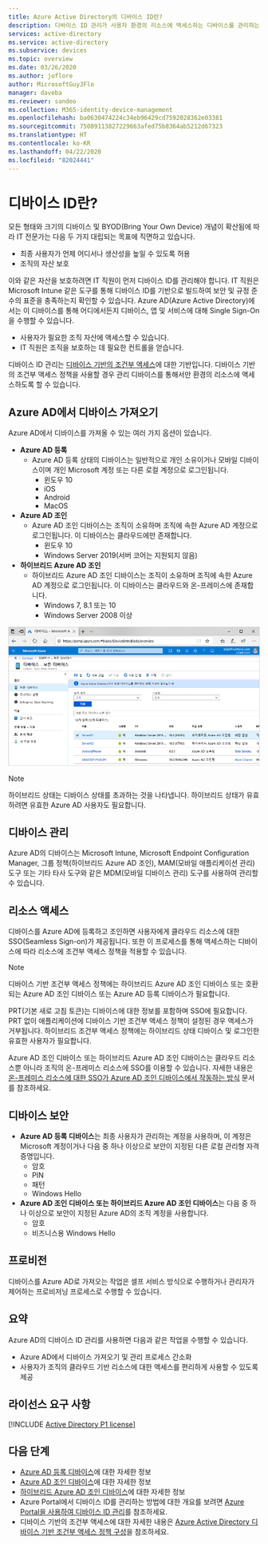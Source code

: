 ```yaml
---
title: Azure Active Directory의 디바이스 ID란?
description: 디바이스 ID 관리가 사용자 환경의 리소스에 액세스하는 디바이스를 관리하는 데 어떻게 도움이 되는지 알아봅니다.
services: active-directory
ms.service: active-directory
ms.subservice: devices
ms.topic: overview
ms.date: 03/26/2020
ms.author: joflore
author: MicrosoftGuyJFlo
manager: daveba
ms.reviewer: sandeo
ms.collection: M365-identity-device-management
ms.openlocfilehash: ba0630474224c34eb96429cd7592028362e03381
ms.sourcegitcommit: 75089113827229663afed75b8364ab5212d67323
ms.translationtype: HT
ms.contentlocale: ko-KR
ms.lasthandoff: 04/22/2020
ms.locfileid: "82024441"
---
```

# <a name="what-is-a-device-identity"></a>디바이스 ID란?

모든 형태와 크기의 디바이스 및 BYOD(Bring Your Own Device) 개념이 확산됨에 따라 IT 전문가는 다음 두 가지 대립되는 목표에 직면하고 있습니다.

- 최종 사용자가 언제 어디서나 생산성을 높일 수 있도록 허용
- 조직의 자산 보호

이와 같은 자산을 보호하려면 IT 직원이 먼저 디바이스 ID를 관리해야 합니다. IT 직원은 Microsoft Intune 같은 도구를 통해 디바이스 ID를 기반으로 빌드하여 보안 및 규정 준수의 표준을 충족하는지 확인할 수 있습니다. Azure AD(Azure Active Directory)에서는 이 디바이스를 통해 어디에서든지 디바이스, 앱 및 서비스에 대해 Single Sign-On을 수행할 수 있습니다.

- 사용자가 필요한 조직 자산에 액세스할 수 있습니다. 
- IT 직원은 조직을 보호하는 데 필요한 컨트롤을 얻습니다.

디바이스 ID 관리는 [디바이스 기반의 조건부 액세스](../conditional-access/require-managed-devices.md)에 대한 기반입니다. 디바이스 기반의 조건부 액세스 정책을 사용할 경우 관리 디바이스를 통해서만 환경의 리소스에 액세스하도록 할 수 있습니다.

## <a name="getting-devices-in-azure-ad"></a>Azure AD에서 디바이스 가져오기

Azure AD에서 디바이스를 가져올 수 있는 여러 가지 옵션이 있습니다.

- **Azure AD 등록**
   - Azure AD 등록 상태의 디바이스는 일반적으로 개인 소유이거나 모바일 디바이스이며 개인 Microsoft 계정 또는 다른 로컬 계정으로 로그인됩니다.
      - 윈도우 10
      - iOS
      - Android
      - MacOS
- **Azure AD 조인**
   - Azure AD 조인 디바이스는 조직이 소유하며 조직에 속한 Azure AD 계정으로 로그인됩니다. 이 디바이스는 클라우드에만 존재합니다.
      - 윈도우 10 
      - Windows Server 2019(서버 코어는 지원되지 않음)
- **하이브리드 Azure AD 조인**
   - 하이브리드 Azure AD 조인 디바이스는 조직이 소유하며 조직에 속한 Azure AD 계정으로 로그인됩니다. 이 디바이스는 클라우드와 온-프레미스에 존재합니다.
      - Windows 7, 8.1 또는 10
      - Windows Server 2008 이상

![Azure AD 디바이스 블레이드에 표시된 디바이스](./media/overview/azure-active-directory-devices-all-devices.png)

> [!NOTE]
> 하이브리드 상태는 디바이스 상태를 초과하는 것을 나타냅니다. 하이브리드 상태가 유효하려면 유효한 Azure AD 사용자도 필요합니다.

## <a name="device-management"></a>디바이스 관리

Azure AD의 디바이스는 Microsoft Intune, Microsoft Endpoint Configuration Manager, 그룹 정책(하이브리드 Azure AD 조인), MAM(모바일 애플리케이션 관리) 도구 또는 기타 타사 도구와 같은 MDM(모바일 디바이스 관리) 도구를 사용하여 관리할 수 있습니다.

## <a name="resource-access"></a>리소스 액세스

디바이스를 Azure AD에 등록하고 조인하면 사용자에게 클라우드 리소스에 대한 SSO(Seamless Sign-on)가 제공됩니다. 또한 이 프로세스를 통해 액세스하는 디바이스에 따라 리소스에 조건부 액세스 정책을 적용할 수 있습니다. 

> [!NOTE]
> 디바이스 기반 조건부 액세스 정책에는 하이브리드 Azure AD 조인 디바이스 또는 호환되는 Azure AD 조인 디바이스 또는 Azure AD 등록 디바이스가 필요합니다.

PRT(기본 새로 고침 토큰)는 디바이스에 대한 정보를 포함하며 SSO에 필요합니다. PRT 없이 애플리케이션에 디바이스 기반 조건부 액세스 정책이 설정된 경우 액세스가 거부됩니다. 하이브리드 조건부 액세스 정책에는 하이브리드 상태 디바이스 및 로그인한 유효한 사용자가 필요합니다.

Azure AD 조인 디바이스 또는 하이브리드 Azure AD 조인 디바이스는 클라우드 리소스뿐 아니라 조직의 온-프레미스 리소스에 SSO를 이용할 수 있습니다. 자세한 내용은 [온-프레미스 리소스에 대한 SSO가 Azure AD 조인 디바이스에서 작동하는 방식](azuread-join-sso.md) 문서를 참조하세요.

## <a name="device-security"></a>디바이스 보안

- **Azure AD 등록 디바이스**는 최종 사용자가 관리하는 계정을 사용하며, 이 계정은 Microsoft 계정이거나 다음 중 하나 이상으로 보안이 지정된 다른 로컬 관리형 자격 증명입니다.
   - 암호
   - PIN
   - 패턴
   - Windows Hello
- **Azure AD 조인 디바이스 또는 하이브리드 Azure AD 조인 디바이스**는 다음 중 하나 이상으로 보안이 지정된 Azure AD의 조직 계정을 사용합니다.
   - 암호
   - 비즈니스용 Windows Hello

## <a name="provisioning"></a>프로비전

디바이스를 Azure AD로 가져오는 작업은 셀프 서비스 방식으로 수행하거나 관리자가 제어하는 프로비저닝 프로세스로 수행할 수 있습니다.

## <a name="summary"></a>요약

Azure AD의 디바이스 ID 관리를 사용하면 다음과 같은 작업을 수행할 수 있습니다.

- Azure AD에서 디바이스 가져오기 및 관리 프로세스 간소화
- 사용자가 조직의 클라우드 기반 리소스에 대한 액세스를 편리하게 사용할 수 있도록 제공

## <a name="license-requirements"></a>라이선스 요구 사항

[!INCLUDE [Active Directory P1 license](../../../includes/active-directory-p1-license.md)]

## <a name="next-steps"></a>다음 단계

- [Azure AD 등록 디바이스](concept-azure-ad-register.md)에 대한 자세한 정보
- [Azure AD 조인 디바이스](concept-azure-ad-join.md)에 대한 자세한 정보
- [하이브리드 Azure AD 조인 디바이스](concept-azure-ad-join-hybrid.md)에 대한 자세한 정보
- Azure Portal에서 디바이스 ID를 관리하는 방법에 대한 개요를 보려면 [Azure Portal을 사용하여 디바이스 ID 관리](device-management-azure-portal.md)를 참조하세요.
- 디바이스 기반의 조건부 액세스에 대한 자세한 내용은 [Azure Active Directory 디바이스 기반 조건부 액세스 정책 구성](../conditional-access/require-managed-devices.md)을 참조하세요.

